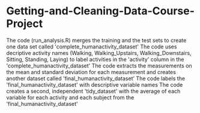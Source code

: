 # Getting-and-Cleaning-Data-Course-Project

The code (run_analysis.R) merges the training and the test sets to create one data set called 'complete_humanactivity_dataset'
The code uses decriptive activity names (Walking, Walking_Upstairs, Walking_Downstairs, Sitting, Standing, Laying) to label activities in the 'activity' column in the 'complete_humanactivity_dataset'
The code extracts the measurements on the mean and standard deviation for each measurement and creates another dataset called 'final_humanactivity_dataset'
The code labels the 'final_humanactivity_dataset' with descriptive variable names 
The code creates a second, independent 'tidy_dataset' with the average of each variable for each activity and each subject from the 'final_humanactivity_dataset'
